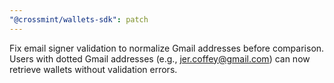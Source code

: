 ```yaml
---
"@crossmint/wallets-sdk": patch
---
```


Fix email signer validation to normalize Gmail addresses before comparison. Users with dotted Gmail addresses (e.g., jer.coffey@gmail.com) can now retrieve wallets without validation errors.
